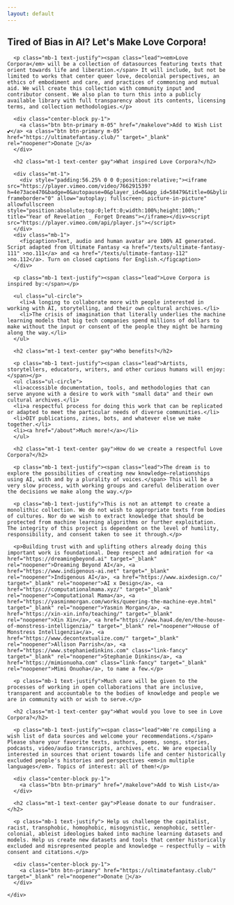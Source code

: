 ```yaml
---
layout: default
---
```


<section>
  <div class="flex-center">
    <div class="col">
      <h1 class="mb-1 text-center gay">Tired of Bias in AI? Let's Make Love Corpora!</h1>

      <p class="mb-1 text-justify"><span class="lead"><em>Love Corpora</em> will be a collection of datasources featuring texts that orient towards life and liberation.</span> It will include, but not be limited to works that center queer love, decolonial perspectives, an ethics of embodiment and care, and practices of commoning and mutual aid. We will create this collection with community input and contributor consent. We also plan to turn this into a publicly available library with full transparency about its contents, licensing terms, and collection methodologies.</p>

      <div class="center-block py-1">
        <a class="btn btn-primary m-05" href="/makelove">Add to Wish List 💕</a> <a class="btn btn-primary m-05" href="https://ultimatefantasy.club/" target="_blank" rel="noopener">Donate 🍞</a>
      </div>

      <h2 class="mt-1 text-center gay">What inspired Love Corpora?</h2>

      <div class="mt-1">
        <div style="padding:56.25% 0 0 0;position:relative;"><iframe src="https://player.vimeo.com/video/766291539?h=4e73ace470&badge=0&autopause=0&player_id=0&app_id=58479&title=0&byline=0&portrait=0" frameborder="0" allow="autoplay; fullscreen; picture-in-picture" allowfullscreen style="position:absolute;top:0;left:0;width:100%;height:100%;" title="Year of Revelation _ Forget Dreams"></iframe></div><script src="https://player.vimeo.com/api/player.js"></script>
      </div>
      <div class="mb-1">
        <figcaption>Text, audio and human avatar are 100% AI generated. Script adapted from Ultimate Fantasy <a href="/texts/ultimate-fantasy-111" >no.111</a> and <a href="/texts/ultimate-fantasy-112" >no.112</a>. Turn on closed captions for English.</figcaption>
      </div>

      <p class="mb-1 text-justify"><span class="lead">Love Corpora is inspired by:</span></p>

      <ul class="ul-circle">
        <li>A longing to collaborate more with people interested in working with AI, storytelling, and their own cultural archives.</li>
        <li>The crisis of imagination that literally underlies the machine learning models that big tech companies spend millions of dollars to make without the input or consent of the people they might be harming along the way.</li>
      </ul>

      <h2 class="mt-1 text-center gay">Who benefits?</h2>

      <p class="mb-1 text-justify"><span class="lead">Artists, storytellers, educators, writers, and other curious humans will enjoy:</span></p>
      <ul class="ul-circle">
      <li>accessible documentation, tools, and methodologies that can serve anyone with a desire to work with "small data" and their own cultural archives.</li>
      <li>a respectful process for doing this work that can be replicated or adapted to meet the particular needs of diverse communities.</li>
      <li>DIY publications, zines, bots, and whatever else we make together.</li>
      <li><a href="/about">Much more!</a></li>
      </ul>

      <h2 class="mt-1 text-center gay">How do we create a respectful Love Corpora?</h2>

      <p class="mb-1 text-justify"><span class="lead">The dream is to explore the possibilities of creating new knowledge–relationships using AI, with and by a plurality of voices.</span> This will be a very slow process, with working groups and careful deliberation over the decisions we make along the way.</p>

      <p class="mb-1 text-justify">This is not an attempt to create a monolithic collection. We do not wish to appropriate texts from bodies of cultures. Nor do we wish to extract knowledge that should be protected from machine learning algorithms or further exploitation. The integrity of this project is dependent on the level of humility, responsibility, and consent taken to see it through.</p>

      <p>Building trust with and uplifting others already doing this important work is foundational. Deep respect and admiration for <a href="https://dreamingbeyond.ai" target="_blank" rel="noopener">Dreaming Beyond AI</a>, <a href="https://www.indigenous-ai.net" target="_blank" rel="noopener">Indigenous AI</a>, <a href="https://www.aixdesign.co/" target="_blank" rel="noopener">AI x Design</a>, <a href="https://computationalmama.xyz/" target="_blank" rel="noopener">Computational Mama</a>, <a href="https://yasminmorgan.com/works/queering-the-machine-eye.html" target="_blank" rel="noopener">Yasmin Morgan</a>, <a href="https://xin-xin.info/teaching/" target="_blank" rel="noopener">Xin Xin</a>, <a href="https://www.hau4.de/en/the-house-of-monstress-intelligenzia/" target="_blank" rel="noopener">House of Monstress Intelligenzia</a>, <a href="https://www.decontextualize.com/" target="_blank" rel="noopener">Allison Parrish</a>, <a href="https://www.stephaniedinkins.com" class="link-fancy" target="_blank" rel="noopener">Stephanie Dinkins</a>, <a href="https://mimionuoha.com" class="link-fancy" target="_blank" rel="noopener">Mimi Onuoha</a>, to name a few.</p>

      <p class="mb-1 text-justify">Much care will be given to the processes of working in open collaborations that are inclusive, transparent and accountable to the bodies of knowledge and people we are in community with or wish to serve.</p>  

      <h2 class="mt-1 text-center gay">What would you love to see in Love Corpora?</h2>

      <p class="mb-1 text-justify"><span class="lead">We're compiling a wish list of data sources and welcome your recommendations.</span> Please share your favorite texts, authors, poems, songs, stories, podcasts, video/audio transcripts, archives, etc. We are especially interested in sources that orient towards life and center historically excluded people's histories and perspectives <em>in multiple languages</em>. Topics of interest: all of them!</p>

      <div class="center-block py-1">
        <a class="btn btn-primary" href="/makelove">Add to Wish List</a>
      </div>

      <h2 class="mt-1 text-center gay">Please donate to our fundraiser.</h2>

      <p class="mb-1 text-justify"> Help us challenge the capitalist, racist, transphobic, homophobic, misogynistic, xenophobic, settler-colonial, ableist ideologies baked into machine learning datasets and models. Help us create new datasets and tools that center historically excluded and misrepresented people and knowledge – respectfully – with consent and citations.</p>

      <div class="center-block py-1">
        <a class="btn btn-primary" href="https://ultimatefantasy.club/" target="_blank" rel="noopener">Donate 🍞</a>
      </div>

    </div>
  </div>

</section>
